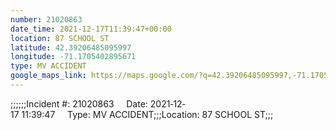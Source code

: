 ```yaml
---
number: 21020863
date_time: 2021-12-17T11:39:47+00:00
location: 87 SCHOOL ST
latitude: 42.39206485095997
longitude: -71.1705402895671
type: MV ACCIDENT
google_maps_link: https://maps.google.com/?q=42.39206485095997,-71.1705402895671
---
```


;;;;;;Incident #: 21020863     Date: 2021‐12‐17 11:39:47     Type: MV ACCIDENT;;;Location: 87 SCHOOL ST;;;
